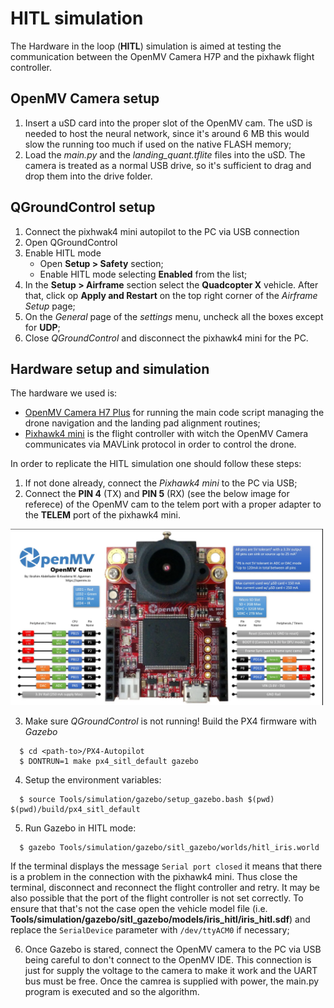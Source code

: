 # HITL simulation

The Hardware in the loop (**HITL**) simulation is aimed at testing the communication between the OpenMV Camera H7P and the pixhawk flight controller.  

## OpenMV Camera setup
  1. Insert a uSD card into the proper slot of the OpenMV cam. The uSD is needed to host the neural network, since it's around 6 MB this would slow the running too much if used on the native FLASH memory;
  2. Load the *main.py* and the *landing_quant.tflite* files into the uSD. The camera is treated as a normal USB drive, so it's sufficient to drag and drop them into the drive folder. 

## QGroundControl setup
  1. Connect the pixhwak4 mini autopilot to the PC via USB connection
  2. Open QGroundControl
  3. Enable HITL mode
      * Open **Setup > Safety** section;
      * Enable HITL mode selecting **Enabled** from the list;
  4. In the **Setup > Airframe** section select the **Quadcopter X** vehicle. After that, click op **Apply and Restart** on the top right corner of the *Airframe Setup* page;
  5. On the *General* page of the *settings* menu, uncheck all the boxes except for **UDP**; 
  6. Close *QGroundControl* and disconnect the pixhawk4 mini for the PC.

## Hardware setup and simulation

The hardware we used is:
  - [OpenMV Camera H7 Plus](https://openmv.io/products/openmv-cam-h7-plus) for running the main code script managing the drone navigation
      and the landing pad alignment routines;
  - [Pixhawk4 mini](http://www.holybro.com/product/pixhawk4-mini/) is the flight controller with witch the OpenMV Camera communicates via MAVLink protocol 
  in order to control the drone.
  
In order to replicate the HITL simulation one should follow these steps:
  1. If not done already, connect the *Pixhawk4 mini* to the PC via USB;
  2. Connect the **PIN 4** (TX) and **PIN 5** (RX) (see the below image for referece) of the OpenMV cam to the telem port with a proper adapter to the **TELEM** port of the pixhawk4 mini.
 
 <img src="Imgs/camera_pinout.png" alt="drawing" width="500"/>
  
  3. Make sure *QGroundControl* is not running! Build the PX4 firmware with *Gazebo* 
  ```Shell
    $ cd <path-to>/PX4-Autopilot
    $ DONTRUN=1 make px4_sitl_default gazebo
  ```
  4. Setup the environment variables:
  ```Shell
    $ source Tools/simulation/gazebo/setup_gazebo.bash $(pwd) $(pwd)/build/px4_sitl_default
  ```
  5. Run Gazebo in HITL mode:
  ```Shell
    $ gazebo Tools/simulation/gazebo/sitl_gazebo/worlds/hitl_iris.world
  ``` 
If the terminal displays the message <code>Serial port closed</code> it means that there is a problem in the connection with the pixhawk4 mini. Thus close the terminal, disconnect and reconnect the flight controller and retry. It may be also possible that the port of the flight controller is not set correctly. To ensure that that's not the case open the vehicle model file (i.e. **Tools/simulation/gazebo/sitl_gazebo/models/iris_hitl/iris_hitl.sdf**) and replace the <code>SerialDevice</code> parameter with <code>/dev/ttyACM0</code> if necessary;

  6. Once Gazebo is stared, connect the OpenMV camera to the PC via USB being careful to don't connect to the OpenMV IDE. This connection is just for supply the voltage to the camera to make it work and the UART bus must be free. Once the camrea is supplied with power, the main.py program is executed and so the algorithm.   
